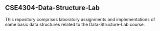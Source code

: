 ## CSE4304-Data-Structure-Lab

This repository comprises laboratory assignments and implementations of some basic data structures related to the Data-Structure-Lab course.
